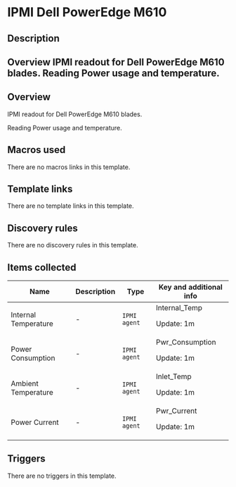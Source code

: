 # IPMI Dell PowerEdge M610

## Description

## Overview IPMI readout for Dell PowerEdge M610 blades. Reading Power usage and temperature. 

## Overview

IPMI readout for Dell PowerEdge M610 blades.


 


Reading Power usage and temperature.


 



## Macros used

There are no macros links in this template.

## Template links

There are no template links in this template.

## Discovery rules

There are no discovery rules in this template.

## Items collected

|Name|Description|Type|Key and additional info|
|----|-----------|----|----|
|Internal Temperature|<p>-</p>|`IPMI agent`|Internal_Temp<p>Update: 1m</p>|
|Power Consumption|<p>-</p>|`IPMI agent`|Pwr_Consumption<p>Update: 1m</p>|
|Ambient Temperature|<p>-</p>|`IPMI agent`|Inlet_Temp<p>Update: 1m</p>|
|Power Current|<p>-</p>|`IPMI agent`|Pwr_Current<p>Update: 1m</p>|
## Triggers

There are no triggers in this template.

